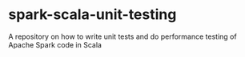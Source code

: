 # spark-scala-unit-testing
A repository on how to write unit tests and do performance testing of Apache Spark code in Scala
